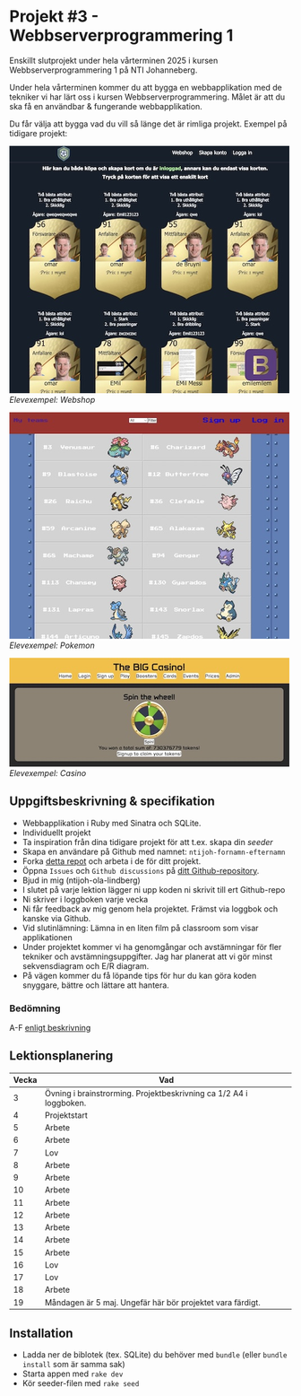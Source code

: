 # Projekt #3 - Webbserverprogrammering 1
Enskillt slutprojekt under hela vårterminen 2025 i kursen Webbserverprogrammering 1 på NTI Johanneberg.

Under hela vårterminen kommer du att bygga en webbapplikation med de tekniker vi har lärt oss i kursen Webbserverprogrammering. Målet är att du ska få en användbar & fungerande webbapplikation.

Du får välja att bygga vad du vill så länge det är rimliga projekt. Exempel på tidigare projekt:

![Webshop](docs/img/OmrFifa.jpg)  
*Elevexempel: Webshop*

![Pokemon](docs/img/LBFPokemon.jpg)  
*Elevexempel: Pokemon*

![Casino](docs/img/CasinoArkBra.jpg)  
*Elevexempel: Casino*

## Uppgiftsbeskrivning & specifikation
- Webbapplikation i Ruby med Sinatra och SQLite. 
- Individuellt projekt
- Ta inspiration från dina tidigare projekt för att t.ex. skapa din _seeder_
- Skapa en användare på Github med namnet: `ntijoh-fornamn-efternamn`
- Forka [detta repot](https://github.com/ntijoh-ola-lindberg/wsp1-projekt3) och arbeta i de för ditt projekt.
- Öppna `Issues` och `Github discussions` på [ditt Github-repository](https://docs.github.com/en/repositories/managing-your-repositorys-settings-and-features/enabling-features-for-your-repository).
- Bjud in mig (ntijoh-ola-lindberg)
- I slutet på varje lektion lägger ni upp koden ni skrivit till ert Github-repo
- Ni skriver i loggboken varje vecka
- Ni får feedback av mig genom hela projektet. Främst via loggbok och kanske via Github.
- Vid slutinlämning: Lämna in en liten film på classroom som visar applikationen
- Under projektet kommer vi ha genomgångar och avstämningar för fler tekniker och avstämningsuppgifter. Jag har planerat att vi gör minst sekvensdiagram och E/R diagram.
- På vägen kommer du få löpande tips för hur du kan göra koden snyggare, bättre och lättare att hantera.

### Bedömning

A-F [enligt beskrivning](https://github.com/ntijoh/WTF24/blob/main/Bed%C3%B6mning%20Webbserver%201.md)

## Lektionsplanering

| Vecka 	| Vad                                    	    |
|-------	|---------------------------------------------|
| 3     	| Övning i brainstrorming. Projektbeskrivning ca 1/2 A4 i loggboken.              |
| 4     	| Projektstart     |
| 5     	| Arbete                                 	    |
| 6   	  | Arbete                              	      |
| 7     	| Lov                                 	      |
| 8     	| Arbete                                 	    |
| 9     	| Arbete                                 	    |
| 10     	| Arbete                                 	    |
| 11     	| Arbete                                 	    |
| 12     	| Arbete                                 	    |
| 13     	| Arbete                                 	    |
| 14    	| Arbete                                 	    |
| 15     	| Arbete                                 	    |
| 16     	| Lov                                 	      |
| 17     	| Lov                                 	      |
| 18    	| Arbete                                      |
| 19      | Måndagen är 5 maj. Ungefär här bör projektet vara färdigt. |

## Installation

- Ladda ner de biblotek (tex. SQLite) du behöver med `bundle` (eller `bundle install` som är samma sak)
- Starta appen med `rake dev`
- Kör seeder-filen med `rake seed`
